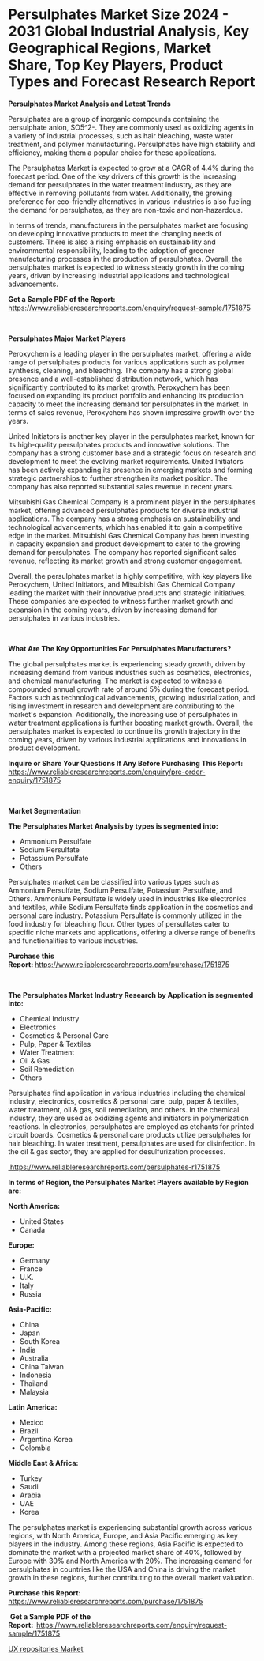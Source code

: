 <p><h1>Persulphates Market Size 2024 - 2031 Global Industrial Analysis, Key Geographical Regions, Market Share, Top Key Players, Product Types and Forecast Research Report</h1></p><p><strong>Persulphates Market Analysis and Latest Trends</strong></p>
<p><p>Persulphates are a group of inorganic compounds containing the persulphate anion, SO5^2-. They are commonly used as oxidizing agents in a variety of industrial processes, such as hair bleaching, waste water treatment, and polymer manufacturing. Persulphates have high stability and efficiency, making them a popular choice for these applications.</p><p>The Persulphates Market is expected to grow at a CAGR of 4.4% during the forecast period. One of the key drivers of this growth is the increasing demand for persulphates in the water treatment industry, as they are effective in removing pollutants from water. Additionally, the growing preference for eco-friendly alternatives in various industries is also fueling the demand for persulphates, as they are non-toxic and non-hazardous.</p><p>In terms of trends, manufacturers in the persulphates market are focusing on developing innovative products to meet the changing needs of customers. There is also a rising emphasis on sustainability and environmental responsibility, leading to the adoption of greener manufacturing processes in the production of persulphates. Overall, the persulphates market is expected to witness steady growth in the coming years, driven by increasing industrial applications and technological advancements.</p></p>
<p><strong>Get a Sample PDF of the Report:&nbsp;</strong> <a href="https://www.reliableresearchreports.com/enquiry/request-sample/1751875">https://www.reliableresearchreports.com/enquiry/request-sample/1751875</a></p>
<p>&nbsp;</p>
<p><strong>Persulphates Major Market Players</strong></p>
<p><p>Peroxychem is a leading player in the persulphates market, offering a wide range of persulphates products for various applications such as polymer synthesis, cleaning, and bleaching. The company has a strong global presence and a well-established distribution network, which has significantly contributed to its market growth. Peroxychem has been focused on expanding its product portfolio and enhancing its production capacity to meet the increasing demand for persulphates in the market. In terms of sales revenue, Peroxychem has shown impressive growth over the years.</p><p>United Initiators is another key player in the persulphates market, known for its high-quality persulphates products and innovative solutions. The company has a strong customer base and a strategic focus on research and development to meet the evolving market requirements. United Initiators has been actively expanding its presence in emerging markets and forming strategic partnerships to further strengthen its market position. The company has also reported substantial sales revenue in recent years.</p><p>Mitsubishi Gas Chemical Company is a prominent player in the persulphates market, offering advanced persulphates products for diverse industrial applications. The company has a strong emphasis on sustainability and technological advancements, which has enabled it to gain a competitive edge in the market. Mitsubishi Gas Chemical Company has been investing in capacity expansion and product development to cater to the growing demand for persulphates. The company has reported significant sales revenue, reflecting its market growth and strong customer engagement.</p><p>Overall, the persulphates market is highly competitive, with key players like Peroxychem, United Initiators, and Mitsubishi Gas Chemical Company leading the market with their innovative products and strategic initiatives. These companies are expected to witness further market growth and expansion in the coming years, driven by increasing demand for persulphates in various industries.</p></p>
<p>&nbsp;</p>
<p><strong>What Are The Key Opportunities For Persulphates Manufacturers?</strong></p>
<p><p>The global persulphates market is experiencing steady growth, driven by increasing demand from various industries such as cosmetics, electronics, and chemical manufacturing. The market is expected to witness a compounded annual growth rate of around 5% during the forecast period. Factors such as technological advancements, growing industrialization, and rising investment in research and development are contributing to the market's expansion. Additionally, the increasing use of persulphates in water treatment applications is further boosting market growth. Overall, the persulphates market is expected to continue its growth trajectory in the coming years, driven by various industrial applications and innovations in product development.</p></p>
<p><strong>Inquire or Share Your Questions If Any Before Purchasing This Report:</strong> <a href="https://www.reliableresearchreports.com/enquiry/pre-order-enquiry/1751875">https://www.reliableresearchreports.com/enquiry/pre-order-enquiry/1751875</a></p>
<p>&nbsp;</p>
<p><strong>Market Segmentation</strong></p>
<p><strong>The Persulphates Market Analysis by types is segmented into:</strong></p>
<p><ul><li>Ammonium Persulfate</li><li>Sodium Persulfate</li><li>Potassium Persulfate</li><li>Others</li></ul></p>
<p><p>Persulphates market can be classified into various types such as Ammonium Persulfate, Sodium Persulfate, Potassium Persulfate, and Others. Ammonium Persulfate is widely used in industries like electronics and textiles, while Sodium Persulfate finds application in the cosmetics and personal care industry. Potassium Persulfate is commonly utilized in the food industry for bleaching flour. Other types of persulfates cater to specific niche markets and applications, offering a diverse range of benefits and functionalities to various industries.</p></p>
<p><strong>Purchase this Report:&nbsp;</strong><a href="https://www.reliableresearchreports.com/purchase/1751875">https://www.reliableresearchreports.com/purchase/1751875</a></p>
<p>&nbsp;</p>
<p><strong>The Persulphates Market Industry Research by Application is segmented into:</strong></p>
<p><ul><li>Chemical Industry</li><li>Electronics</li><li>Cosmetics & Personal Care</li><li>Pulp, Paper & Textiles</li><li>Water Treatment</li><li>Oil & Gas</li><li>Soil Remediation</li><li>Others</li></ul></p>
<p><p>Persulphates find application in various industries including the chemical industry, electronics, cosmetics & personal care, pulp, paper & textiles, water treatment, oil & gas, soil remediation, and others. In the chemical industry, they are used as oxidizing agents and initiators in polymerization reactions. In electronics, persulphates are employed as etchants for printed circuit boards. Cosmetics & personal care products utilize persulphates for hair bleaching. In water treatment, persulphates are used for disinfection. In the oil & gas sector, they are applied for desulfurization processes.</p></p>
<p><a href="https://www.reliableresearchreports.com/persulphates-r1751875">&nbsp;https://www.reliableresearchreports.com/persulphates-r1751875</a></p>
<p><strong>In terms of Region, the Persulphates Market Players available by Region are:</strong></p>
<p>
    <p> <strong> North America: </strong>
        <ul>
            <li>United States</li>
            <li>Canada</li>
        </ul>
        </p> 
    <p> <strong> Europe: </strong>
        <ul>
            <li>Germany</li>
            <li>France</li>
            <li>U.K.</li>
            <li>Italy</li>
            <li>Russia</li>
        </ul>
        </p> 
    <p> <strong> Asia-Pacific: </strong>
        <ul>
            <li>China</li>
            <li>Japan</li>
            <li>South Korea</li>
            <li>India</li>
            <li>Australia</li>
            <li>China Taiwan</li>
            <li>Indonesia</li>
            <li>Thailand</li>
            <li>Malaysia</li>
        </ul>
        </p> 
    <p> <strong> Latin America: </strong>
        <ul>
            <li>Mexico</li>
            <li>Brazil</li>
            <li>Argentina Korea</li>
            <li>Colombia</li>
        </ul>
        </p> 
    <p> <strong> Middle East & Africa: </strong>
        <ul>
            <li>Turkey</li>
            <li>Saudi</li>
            <li>Arabia</li>
            <li>UAE</li>
            <li>Korea</li>
        </ul>
    </p>
    </p>
<p><p>The persulphates market is experiencing substantial growth across various regions, with North America, Europe, and Asia Pacific emerging as key players in the industry. Among these regions, Asia Pacific is expected to dominate the market with a projected market share of 40%, followed by Europe with 30% and North America with 20%. The increasing demand for persulphates in countries like the USA and China is driving the market growth in these regions, further contributing to the overall market valuation.</p></p>
<p><strong>Purchase this Report: </strong><a href="https://www.reliableresearchreports.com/purchase/1751875">https://www.reliableresearchreports.com/purchase/1751875</a></p>
<p>&nbsp;<strong>Get a Sample PDF of the Report:&nbsp;&nbsp;</strong><a href="https://www.reliableresearchreports.com/enquiry/request-sample/1751875">https://www.reliableresearchreports.com/enquiry/request-sample/1751875</a></p>
<p><strong></strong></p>
<p><p><a href="https://github.com/zzflqewx24/Market-Research-Report-List-1/blob/main/ux-repositories-market.md">UX repositories Market</a></p></p>